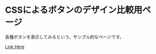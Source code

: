 # CSSによるボタンのデザイン比較用ページ

各種ボタンを表示してみるという，サンプル的なページです。

[Link Here](https://isirmt.github.io/css_sample_compare/)
